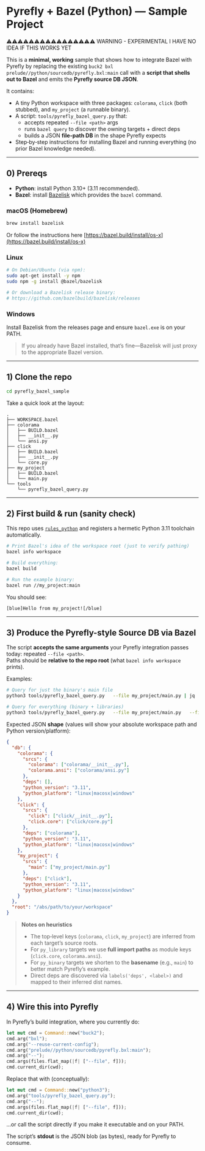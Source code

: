 # Pyrefly + Bazel (Python) — Sample Project

⚠️⚠️⚠️⚠️⚠️⚠️⚠️⚠️⚠️⚠️⚠️⚠️⚠️⚠️⚠️⚠️ WARNING - EXPERIMENTAL I HAVE NO IDEA IF THIS WORKS YET

This is a **minimal, working** sample that shows how to integrate Bazel with Pyrefly by replacing the existing `buck2 bxl prelude//python/sourcedb/pyrefly.bxl:main` call with a **script that shells out to Bazel** and emits the **Pyrefly source DB JSON**.

It contains:
- A tiny Python workspace with three packages: `colorama`, `click` (both stubbed), and `my_project` (a runnable binary).
- A script: `tools/pyrefly_bazel_query.py` that:
  - accepts repeated `--file <path>` args
  - runs `bazel query` to discover the owning targets + direct deps
  - builds a JSON **file-path DB** in the shape Pyrefly expects
- Step‑by‑step instructions for installing Bazel and running everything (no prior Bazel knowledge needed).

---

## 0) Prereqs

- **Python**: install Python 3.10+ (3.11 recommended).
- **Bazel**: install [Bazelisk](https://github.com/bazelbuild/bazelisk) which provides the `bazel` command.

### macOS (Homebrew)

```bash
brew install bazelisk
```

Or follow the instructions here [https://bazel.build/install/os-x](https://bazel.build/install/os-x)


### Linux

```bash
# On Debian/Ubuntu (via npm):
sudo apt-get install -y npm
sudo npm -g install @bazel/bazelisk

# Or download a Bazelisk release binary:
# https://github.com/bazelbuild/bazelisk/releases
```

### Windows

Install Bazelisk from the releases page and ensure `bazel.exe` is on your PATH.

> If you already have Bazel installed, that’s fine—Bazelisk will just proxy to the appropriate Bazel version.

---

## 1) Clone the repo

```bash
cd pyrefly_bazel_sample
```

Take a quick look at the layout:

```
.
├── WORKSPACE.bazel
├── colorama
│   ├── BUILD.bazel
│   ├── __init__.py
│   └── ansi.py
├── click
│   ├── BUILD.bazel
│   ├── __init__.py
│   └── core.py
├── my_project
│   ├── BUILD.bazel
│   └── main.py
└── tools
    └── pyrefly_bazel_query.py
```

---

## 2) First build & run (sanity check)

This repo uses [`rules_python`](https://github.com/bazelbuild/rules_python) and registers a hermetic Python 3.11 toolchain automatically.

```bash
# Print Bazel's idea of the workspace root (just to verify pathing)
bazel info workspace

# Build everything:
bazel build 

# Run the example binary:
bazel run //my_project:main
```

You should see:

```
[blue]Hello from my_project![/blue]
```

---

## 3) Produce the Pyrefly-style Source DB via Bazel

The script **accepts the same arguments** your Pyrefly integration passes today: repeated `--file <path>`.  
Paths should be **relative to the repo root** (what `bazel info workspace` prints).

Examples:

```bash
# Query for just the binary's main file
python3 tools/pyrefly_bazel_query.py   --file my_project/main.py | jq .

# Query for everything (binary + libraries)
python3 tools/pyrefly_bazel_query.py   --file my_project/main.py   --file click/core.py   --file colorama/ansi.py | jq .
```

Expected JSON **shape** (values will show your absolute workspace path and Python version/platform):

```json
{
  "db": {
    "colorama": {
      "srcs": {
        "colorama": ["colorama/__init__.py"],
        "colorama.ansi": ["colorama/ansi.py"]
      },
      "deps": [],
      "python_version": "3.11",
      "python_platform": "linux|macosx|windows"
    },
    "click": {
      "srcs": {
        "click": ["click/__init__.py"],
        "click.core": ["click/core.py"]
      },
      "deps": ["colorama"],
      "python_version": "3.11",
      "python_platform": "linux|macosx|windows"
    },
    "my_project": {
      "srcs": {
        "main": ["my_project/main.py"]
      },
      "deps": ["click"],
      "python_version": "3.11",
      "python_platform": "linux|macosx|windows"
    }
  },
  "root": "/abs/path/to/your/workspace"
}
```

> **Notes on heuristics**
>
> - The top‑level keys (`colorama`, `click`, `my_project`) are inferred from each target’s source roots.
> - For `py_library` targets we use **full import paths** as module keys (`click.core`, `colorama.ansi`).
> - For `py_binary` targets we shorten to the **basename** (e.g., `main`) to better match Pyrefly’s example.
> - Direct deps are discovered via `labels('deps', <label>)` and mapped to their inferred dist names.

---

## 4) Wire this into Pyrefly

In Pyrefly’s build integration, where you currently do:

```rust
let mut cmd = Command::new("buck2");
cmd.arg("bxl");
cmd.arg("--reuse-current-config");
cmd.arg("prelude//python/sourcedb/pyrefly.bxl:main");
cmd.arg("--");
cmd.args(files.flat_map(|f| ["--file", f]));
cmd.current_dir(cwd);
```

Replace that with (conceptually):

```rust
let mut cmd = Command::new("python3");
cmd.arg("tools/pyrefly_bazel_query.py");
cmd.arg("--");
cmd.args(files.flat_map(|f| ["--file", f]));
cmd.current_dir(cwd);
```

…or call the script directly if you make it executable and on your PATH.

The script’s **stdout** is the JSON blob (as bytes), ready for Pyrefly to consume.
